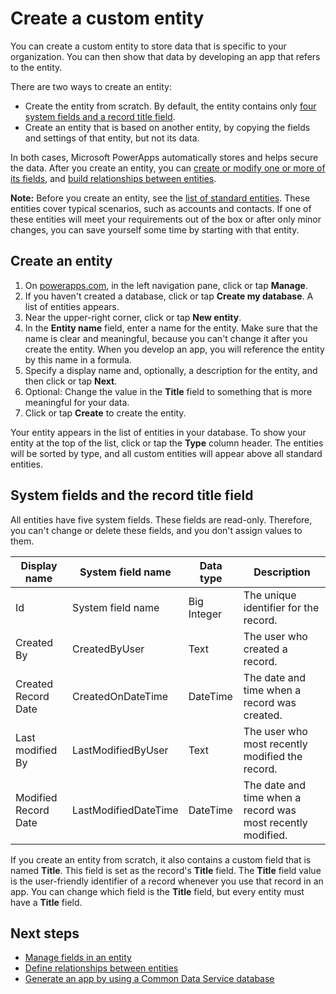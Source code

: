 <properties
	pageTitle="Create a custom entity | Microsoft PowerApps"
	description="Create a custom entity that is based on another entity, or from scratch."
	services="powerapps"
	documentationCenter="na"
	authors="robinarh"
	manager="anneta"
	editor=""
	tags=""/>

<tags
   ms.service="powerapps"
   ms.devlang="na"
   ms.topic="article"
   ms.tgt_pltfrm="na"
   ms.workload="na"
   ms.date="10/18/2016"
   ms.author="robinr"/>

# Create a custom entity
You can create a custom entity to store data that is specific to your organization. You can then show that data by developing an app that refers to the entity.

There are two ways to create an entity:

- Create the entity from scratch. By default, the entity contains only [four system fields and a record title field](data-platform-create-entity.md#system-and-record-title-fields).
- Create an entity that is based on another entity, by copying the fields and settings of that entity, but not its data.

In both cases, Microsoft PowerApps automatically stores and helps secure the data. After you create an entity, you can [create or modify one or more of its fields](data-platform-manage-fields.md), and [build relationships between entities](data-platform-entity-lookup.md).

**Note:** Before you create an entity, see the [list of standard entities](data-platform-intro.md#standard-entities). These entities cover typical scenarios, such as accounts and contacts. If one of these entities will meet your requirements out of the box or after only minor changes, you can save yourself some time by starting with that entity.

## Create an entity
1. On [powerapps.com](https://web.powerapps.com), in the left navigation pane, click or tap **Manage**.
1. If you haven't created a database, click or tap **Create my database**. A list of entities appears.
1. Near the upper-right corner, click or tap **New entity**.
1. In the **Entity name** field, enter a name for the entity. Make sure that the name is clear and meaningful, because you can't change it after you create the entity. When you develop an app, you will reference the entity by this name in a formula.
1. Specify a display name and, optionally, a description for the entity, and then click or tap **Next**.
1. Optional: Change the value in the **Title** field to something that is more meaningful for your data.
1. Click or tap **Create** to create the entity.

Your entity appears in the list of entities in your database. To show your entity at the top of the list, click or tap the **Type** column header. The entities will be sorted by type, and all custom entities will appear above all standard entities.

## System fields and the record title field
All entities have five system fields. These fields are read-only. Therefore, you can't change or delete these fields, and you don't assign values to them.

Display name         | System field name    | Data type    | Description
-------------------- | -------------------- | ------------ | -----------
Id                   | System field name    | Big Integer  | The unique identifier for the record.
Created By           | CreatedByUser        | Text         | The user who created a record.
Created Record Date  | CreatedOnDateTime    | DateTime     | The date and time when a record was created.
Last modified By     | LastModifiedByUser   | Text         | The user who most recently modified the record.
Modified Record Date | LastModifiedDateTime | DateTime     | The date and time when a record was most recently modified.

If you create an entity from scratch, it also contains a custom field that is named **Title**. This field is set as the record's **Title** field. The **Title** field value is the user-friendly identifier of a record whenever you use that record in an app. You can change which field is the **Title** field, but every entity must have a **Title** field.

## Next steps
- [Manage fields in an entity](data-platform-manage-fields.md)
- [Define relationships between entities](data-platform-entity-lookup.md)
- [Generate an app by using a Common Data Service database](data-platform-create-app.md)
